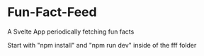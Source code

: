 # Fun-Fact-Feed
A Svelte App periodically fetching fun facts 

Start with "npm install" and "npm run dev" inside of the fff folder
